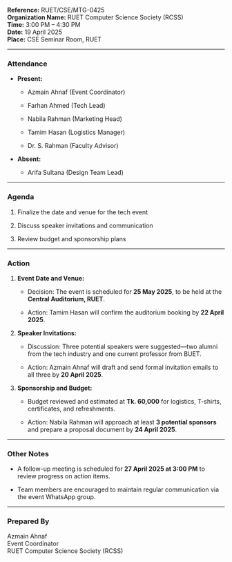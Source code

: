 **Reference:** RUET/CSE/MTG-0425  
**Organization Name:** RUET Computer Science Society (RCSS)  
**Time:** 3:00 PM – 4:30 PM  
**Date:** 19 April 2025  
**Place:** CSE Seminar Room, RUET

---

### **Attendance**

- **Present:**
    
    - Azmain Ahnaf (Event Coordinator)
        
    - Farhan Ahmed (Tech Lead)
        
    - Nabila Rahman (Marketing Head)
        
    - Tamim Hasan (Logistics Manager)
        
    - Dr. S. Rahman (Faculty Advisor)
        
- **Absent:**
    
    - Arifa Sultana (Design Team Lead)
        

---

### **Agenda**

1. Finalize the date and venue for the tech event
    
2. Discuss speaker invitations and communication
    
3. Review budget and sponsorship plans
    

---

### **Action**

1. **Event Date and Venue:**
    
    - Decision: The event is scheduled for **25 May 2025**, to be held at the **Central Auditorium, RUET**.
        
    - Action: Tamim Hasan will confirm the auditorium booking by **22 April 2025**.
        
2. **Speaker Invitations:**
    
    - Discussion: Three potential speakers were suggested—two alumni from the tech industry and one current professor from BUET.
        
    - Action: Azmain Ahnaf will draft and send formal invitation emails to all three by **20 April 2025**.
        
3. **Sponsorship and Budget:**
    
    - Budget reviewed and estimated at **Tk. 60,000** for logistics, T-shirts, certificates, and refreshments.
        
    - Action: Nabila Rahman will approach at least **3 potential sponsors** and prepare a proposal document by **24 April 2025**.
        

---

### **Other Notes**

- A follow-up meeting is scheduled for **27 April 2025 at 3:00 PM** to review progress on action items.
    
- Team members are encouraged to maintain regular communication via the event WhatsApp group.
    

---

### **Prepared By**

Azmain Ahnaf  
Event Coordinator  
RUET Computer Science Society (RCSS)